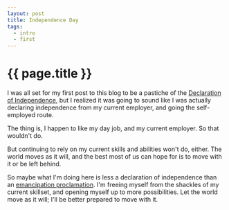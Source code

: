 ```yaml
---
layout: post
title: Independence Day
tags:
  - intro
  - first
---
```

# {{ page.title }}

I was all set for my first post to this blog to be a pastiche of the
[Declaration of Independence](http://en.wikipedia.org/wiki/United_States_Declaration_of_Independence),
but I realized it was going to sound like I was actually declaring independence from my
current employer, and going the self-employed route.

The thing is, I happen to like my day job, and my current employer. So that wouldn't do.

But continuing to rely on my current skills and abilities won't do, either.
The world moves as it will, and the best most of us can hope for is to move with it
or be left behind.

So maybe what I'm doing here is less a declaration of independence than an
[emancipation proclamation](http://en.wikipedia.org/wiki/Emancipation_Proclamation).
I'm freeing myself from the shackles of my current skillset, and opening myself up
to more possibilities. Let the world move as it will; I'll be better prepared
to move with it.

